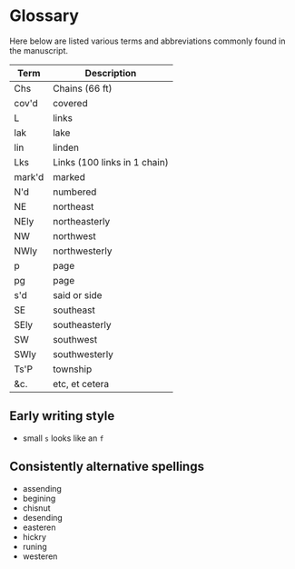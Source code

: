 # Glossary

Here below are listed various terms and abbreviations commonly found in the manuscript.

| Term  | Description |
| ----- | ----------- |
| Chs   | Chains (66 ft) |
| cov'd | covered |
| L | links |
| lak | lake |
| lin | linden |
| Lks   | Links (100 links in 1 chain) |
| mark'd | marked |
| N'd   | numbered |
| NE    | northeast |
| NEly  | northeasterly |
| NW    | northwest |
| NWly  | northwesterly |
| p | page |
| pg | page |
| s'd | said or side |
| SE    | southeast |
| SEly  | southeasterly |
| SW    | southwest |
| SWly  | southwesterly |
| Ts'P  | township |
| &c. | etc, et cetera |


## Early writing style

* small `s` looks like an `f`


## Consistently alternative spellings

- assending
- begining
- chisnut
- desending
- easteren
- hickry
- runing
- westeren
